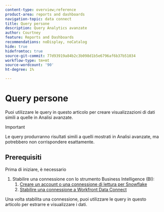 ```yaml
---
content-type: overview;reference
product-area: reports and dashboards
navigation-topic: data connect
title: Query persone
description: Query Analytics avanzate
author: Courtney
feature: Reports and Dashboards
recommendations: noDisplay, noCatalog
hide: true
hidefromtoc: true
source-git-commit: 77d93919a84b2c3b098d1b5e6796af6b37b51034
workflow-type: tm+mt
source-wordcount: '90'
ht-degree: 1%

---
```



# Query persone

Puoi utilizzare le query in questo articolo per creare visualizzazioni di dati simili a quelle in Analisi avanzate.

>[!IMPORTANT]
>
>Le query produrranno risultati simili a quelli mostrati in Analisi avanzate, ma potrebbero non corrispondere esattamente.


## Prerequisiti

Prima di iniziare, è necessario

1. Stabilire una connessione con lo strumento Business Intelligence (BI):
   1. [Creare un account o una connessione di lettura per Snowflake](/help/quicksilver/reports-and-dashboards/data-lake/create-a-reader-account.md)
   1. [Stabilire una connessione a Workfront Data Connect](/help/quicksilver/reports-and-dashboards/data-lake/share-data-externally.md)

Una volta stabilita una connessione, puoi utilizzare le query in questo articolo per estrarre e visualizzare i dati.


